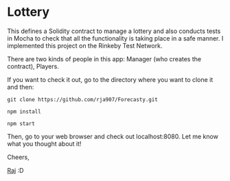 # Lottery

This defines a Solidity contract to manage a lottery and also conducts tests in Mocha to check that all the functionality is taking place in a safe manner.
I implemented this project on the Rinkeby Test Network.

There are two kinds of people in this app:
Manager (who creates the contract),
Players.

If you want to check it out, go to the directory where you want to clone it and then:

`git clone https://github.com/rja907/Forecasty.git`

`npm install`

`npm start`

Then, go to your web browser and check out localhost:8080.
Let me know what you thought about it!

Cheers,

[Raj](https://www.twitter.com/rja907) 
:D
